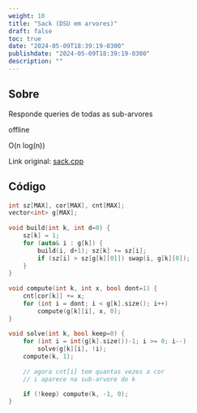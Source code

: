 ```yaml
---
weight: 10
title: "Sack (DSU em arvores)"
draft: false
toc: true
date: "2024-05-09T18:39:19-0300"
publishdate: "2024-05-09T18:39:19-0300"
description: ""
---
```


## Sobre
 Responde queries de todas as sub-arvores

 offline



 O(n log(n))



Link original: [sack.cpp](https://github.com/brunomaletta/Biblioteca/tree/master/Codigo/Grafos/sack.cpp)

## Código
```cpp
int sz[MAX], cor[MAX], cnt[MAX];
vector<int> g[MAX];
 
void build(int k, int d=0) {
	sz[k] = 1;
	for (auto& i : g[k]) {
		build(i, d+1); sz[k] += sz[i];
		if (sz[i] > sz[g[k][0]]) swap(i, g[k][0]);
	}
}
 
void compute(int k, int x, bool dont=1) {
	cnt[cor[k]] += x;
	for (int i = dont; i < g[k].size(); i++)
		compute(g[k][i], x, 0);
}
 
void solve(int k, bool keep=0) {
	for (int i = int(g[k].size())-1; i >= 0; i--)
		solve(g[k][i], !i);
	compute(k, 1);
	
	// agora cnt[i] tem quantas vezes a cor
	// i aparece na sub-arvore do k

	if (!keep) compute(k, -1, 0);
}
```
